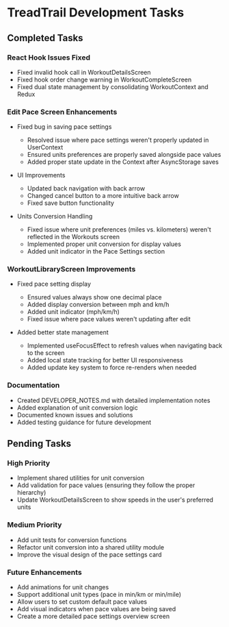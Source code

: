 # TreadTrail Development Tasks

## Completed Tasks

### React Hook Issues Fixed

- Fixed invalid hook call in WorkoutDetailsScreen
- Fixed hook order change warning in WorkoutCompleteScreen
- Fixed dual state management by consolidating WorkoutContext and Redux

### Edit Pace Screen Enhancements

- Fixed bug in saving pace settings
  - Resolved issue where pace settings weren't properly updated in UserContext
  - Ensured units preferences are properly saved alongside pace values
  - Added proper state update in the Context after AsyncStorage saves

- UI Improvements
  - Updated back navigation with back arrow
  - Changed cancel button to a more intuitive back arrow
  - Fixed save button functionality

- Units Conversion Handling
  - Fixed issue where unit preferences (miles vs. kilometers) weren't reflected in the Workouts screen
  - Implemented proper unit conversion for display values
  - Added unit indicator in the Pace Settings section

### WorkoutLibraryScreen Improvements

- Fixed pace setting display
  - Ensured values always show one decimal place
  - Added display conversion between mph and km/h
  - Added unit indicator (mph/km/h)
  - Fixed issue where pace values weren't updating after edit

- Added better state management
  - Implemented useFocusEffect to refresh values when navigating back to the screen
  - Added local state tracking for better UI responsiveness
  - Added update key system to force re-renders when needed

### Documentation

- Created DEVELOPER_NOTES.md with detailed implementation notes
- Added explanation of unit conversion logic
- Documented known issues and solutions
- Added testing guidance for future development

## Pending Tasks

### High Priority

- Implement shared utilities for unit conversion
- Add validation for pace values (ensuring they follow the proper hierarchy)
- Update WorkoutDetailsScreen to show speeds in the user's preferred units

### Medium Priority

- Add unit tests for conversion functions
- Refactor unit conversion into a shared utility module
- Improve the visual design of the pace settings card

### Future Enhancements

- Add animations for unit changes
- Support additional unit types (pace in min/km or min/mile)
- Allow users to set custom default pace values
- Add visual indicators when pace values are being saved
- Create a more detailed pace settings overview screen